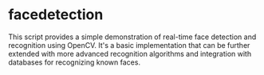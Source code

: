 # facedetection
This script provides a simple demonstration of real-time face detection and recognition using OpenCV. It's a basic implementation that can be further extended with more advanced recognition algorithms and integration with databases for recognizing known faces.
